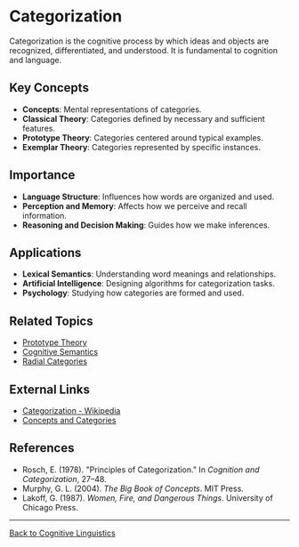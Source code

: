 # Categorization

Categorization is the cognitive process by which ideas and objects are recognized, differentiated, and understood. It is fundamental to cognition and language.

## Key Concepts

- **Concepts**: Mental representations of categories.
- **Classical Theory**: Categories defined by necessary and sufficient features.
- **Prototype Theory**: Categories centered around typical examples.
- **Exemplar Theory**: Categories represented by specific instances.

## Importance

- **Language Structure**: Influences how words are organized and used.
- **Perception and Memory**: Affects how we perceive and recall information.
- **Reasoning and Decision Making**: Guides how we make inferences.

## Applications

- **Lexical Semantics**: Understanding word meanings and relationships.
- **Artificial Intelligence**: Designing algorithms for categorization tasks.
- **Psychology**: Studying how categories are formed and used.

## Related Topics

- [Prototype Theory](Prototype-Theory.md)
- [Cognitive Semantics](Cognitive-Semantics.md)
- [Radial Categories](Advanced/Radial-Categories.md)

## External Links

- [Categorization - Wikipedia](https://en.wikipedia.org/wiki/Categorization)
- [Concepts and Categories](https://plato.stanford.edu/entries/concepts/)

## References

- Rosch, E. (1978). "Principles of Categorization." In *Cognition and Categorization*, 27–48.
- Murphy, G. L. (2004). *The Big Book of Concepts*. MIT Press.
- Lakoff, G. (1987). *Women, Fire, and Dangerous Things*. University of Chicago Press.

---

[Back to Cognitive Linguistics](README.md)
